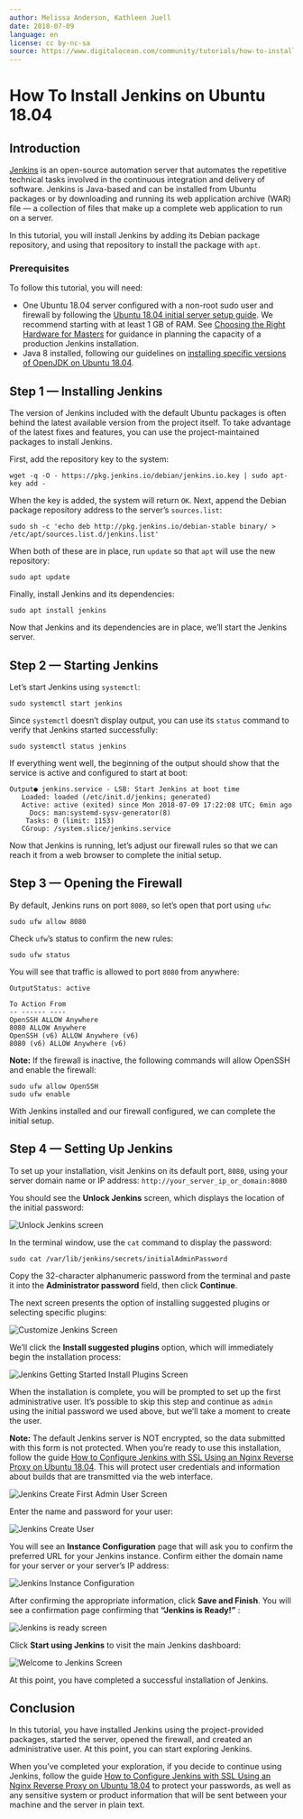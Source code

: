 ```yaml
---
author: Melissa Anderson, Kathleen Juell
date: 2018-07-09
language: en
license: cc by-nc-sa
source: https://www.digitalocean.com/community/tutorials/how-to-install-jenkins-on-ubuntu-18-04
---
```


# How To Install Jenkins on Ubuntu 18.04

## Introduction

[Jenkins](https://jenkins.io/) is an open-source automation server that automates the repetitive technical tasks involved in the continuous integration and delivery of software. Jenkins is Java-based and can be installed from Ubuntu packages or by downloading and running its web application archive (WAR) file — a collection of files that make up a complete web application to run on a server.

In this tutorial, you will install Jenkins by adding its Debian package repository, and using that repository to install the package with `apt`.

### Prerequisites

To follow this tutorial, you will need:

- One Ubuntu 18.04 server configured with a non-root sudo user and firewall by following the [Ubuntu 18.04 initial server setup guide](initial-server-setup-with-ubuntu-18-04). We recommend starting with at least 1 GB of RAM. See [Choosing the Right Hardware for Masters](https://jenkins.io/doc/book/hardware-recommendations/) for guidance in planning the capacity of a production Jenkins installation.
- Java 8 installed, following our guidelines on [installing specific versions of OpenJDK on Ubuntu 18.04](how-to-install-java-with-apt-on-ubuntu-18-04#installing-specific-versions-of-openjdk).

## Step 1 — Installing Jenkins

The version of Jenkins included with the default Ubuntu packages is often behind the latest available version from the project itself. To take advantage of the latest fixes and features, you can use the project-maintained packages to install Jenkins.

First, add the repository key to the system:

    wget -q -O - https://pkg.jenkins.io/debian/jenkins.io.key | sudo apt-key add -

When the key is added, the system will return `OK`. Next, append the Debian package repository address to the server’s `sources.list`:

    sudo sh -c 'echo deb http://pkg.jenkins.io/debian-stable binary/ > /etc/apt/sources.list.d/jenkins.list'

When both of these are in place, run `update` so that `apt` will use the new repository:

    sudo apt update

Finally, install Jenkins and its dependencies:

    sudo apt install jenkins

Now that Jenkins and its dependencies are in place, we’ll start the Jenkins server.

## Step 2 — Starting Jenkins

Let’s start Jenkins using `systemctl`:

    sudo systemctl start jenkins

Since `systemctl` doesn’t display output, you can use its `status` command to verify that Jenkins started successfully:

    sudo systemctl status jenkins

If everything went well, the beginning of the output should show that the service is active and configured to start at boot:

    Output● jenkins.service - LSB: Start Jenkins at boot time
       Loaded: loaded (/etc/init.d/jenkins; generated)
       Active: active (exited) since Mon 2018-07-09 17:22:08 UTC; 6min ago
         Docs: man:systemd-sysv-generator(8)
        Tasks: 0 (limit: 1153)
       CGroup: /system.slice/jenkins.service

Now that Jenkins is running, let’s adjust our firewall rules so that we can reach it from a web browser to complete the initial setup.

## Step 3 — Opening the Firewall

By default, Jenkins runs on port `8080`, so let’s open that port using `ufw`:

    sudo ufw allow 8080

Check `ufw`’s status to confirm the new rules:

    sudo ufw status

You will see that traffic is allowed to port `8080` from anywhere:

    OutputStatus: active
    
    To Action From
    -- ------ ----
    OpenSSH ALLOW Anywhere
    8080 ALLOW Anywhere
    OpenSSH (v6) ALLOW Anywhere (v6)
    8080 (v6) ALLOW Anywhere (v6)

**Note:** If the firewall is inactive, the following commands will allow OpenSSH and enable the firewall:

    sudo ufw allow OpenSSH
    sudo ufw enable

With Jenkins installed and our firewall configured, we can complete the initial setup.

## Step 4 — Setting Up Jenkins

To set up your installation, visit Jenkins on its default port, `8080`, using your server domain name or IP address: `http://your_server_ip_or_domain:8080`

You should see the **Unlock Jenkins** screen, which displays the location of the initial password:

![Unlock Jenkins screen](https://raw.githubusercontent.com/opendocs-md/do-tutorials-images/master/img/jenkins-install-ubuntu-1604/unlock-jenkins.png)

In the terminal window, use the `cat` command to display the password:

    sudo cat /var/lib/jenkins/secrets/initialAdminPassword

Copy the 32-character alphanumeric password from the terminal and paste it into the **Administrator password** field, then click **Continue**.

The next screen presents the option of installing suggested plugins or selecting specific plugins:

![Customize Jenkins Screen](https://raw.githubusercontent.com/opendocs-md/do-tutorials-images/master/img/jenkins-install-ubuntu-1804/customize_jenkins_screen_two.png)

We’ll click the **Install suggested plugins** option, which will immediately begin the installation process:

![Jenkins Getting Started Install Plugins Screen](https://raw.githubusercontent.com/opendocs-md/do-tutorials-images/master/img/jenkins-install-ubuntu-1804/jenkins_plugin_install_two.png)

When the installation is complete, you will be prompted to set up the first administrative user. It’s possible to skip this step and continue as `admin` using the initial password we used above, but we’ll take a moment to create the user.

**Note:** The default Jenkins server is NOT encrypted, so the data submitted with this form is not protected. When you’re ready to use this installation, follow the guide [How to Configure Jenkins with SSL Using an Nginx Reverse Proxy on Ubuntu 18.04](how-to-configure-jenkins-with-ssl-using-an-nginx-reverse-proxy-on-ubuntu-18-04). This will protect user credentials and information about builds that are transmitted via the web interface.

![Jenkins Create First Admin User Screen](https://raw.githubusercontent.com/opendocs-md/do-tutorials-images/master/img/jenkins-install-ubuntu-1804/jenkins_create_user.png)

Enter the name and password for your user:

![Jenkins Create User](https://raw.githubusercontent.com/opendocs-md/do-tutorials-images/master/img/jenkins-install-ubuntu-1804/jenkins_user_info.png)

You will see an **Instance Configuration** page that will ask you to confirm the preferred URL for your Jenkins instance. Confirm either the domain name for your server or your server’s IP address:

![Jenkins Instance Configuration](https://raw.githubusercontent.com/opendocs-md/do-tutorials-images/master/img/jenkins-install-ubuntu-1804/instance_confirmation.png)

After confirming the appropriate information, click **Save and Finish**. You will see a confirmation page confirming that **“Jenkins is Ready!”** :

![Jenkins is ready screen](https://raw.githubusercontent.com/opendocs-md/do-tutorials-images/master/img/jenkins-install-ubuntu-1804/jenkins_ready_page_two.png)

Click **Start using Jenkins** to visit the main Jenkins dashboard:

![Welcome to Jenkins Screen](https://raw.githubusercontent.com/opendocs-md/do-tutorials-images/master/img/jenkins-install-ubuntu-1804/jenkins_home_page.png)

At this point, you have completed a successful installation of Jenkins.

## Conclusion

In this tutorial, you have installed Jenkins using the project-provided packages, started the server, opened the firewall, and created an administrative user. At this point, you can start exploring Jenkins.

When you’ve completed your exploration, if you decide to continue using Jenkins, follow the guide [How to Configure Jenkins with SSL Using an Nginx Reverse Proxy on Ubuntu 18.04](how-to-configure-jenkins-with-ssl-using-an-nginx-reverse-proxy-on-ubuntu-18-04) to protect your passwords, as well as any sensitive system or product information that will be sent between your machine and the server in plain text.
